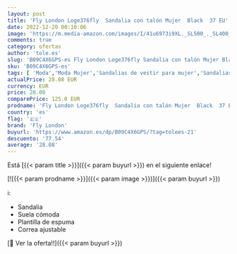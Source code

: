 ```yaml
---
layout: post
title: 'Fly London Loge376fly  Sandalia con talón Mujer  Black  37 EU'
date: 2022-12-20 00:10:06
image: 'https://m.media-amazon.com/images/I/41u6973i9XL._SL500_._SL400_.jpg'
comments: true
category: ofertas
author: 'tole.es'
slug: 'B09C4X6GPS-es Fly London Loge376fly Sandalia con talón Mujer Black 37 EU'
sku: 'B09C4X6GPS-es'
tags: [ 'Moda','Moda Mujer','Sandalias de vestir para mujer','Sandalias y palas de mujer','Zapatos para mujer','fly london','sandalia','🇪🇸', ]
actualPrice: 28.08 EUR
currency: EUR
price: 28.08
comparePrice: 125.0 EUR
prodname: 'Fly London Loge376fly  Sandalia con talón Mujer  Black  37 EU'
country: 'es'
flag: '🇪🇸'
brand: 'Fly London'
buyurl: 'https://www.amazon.es/dp/B09C4X6GPS/?tag=tolees-21'
descuento: '77.54'
average: '28.08'
---
```


Está [{{< param title >}}]({{< param buyurl >}}) en el siguiente enlace!

[![{{< param prodname >}}]({{< param image >}})]({{< param buyurl >}})

ℹ️:

- Sandalia
- Suela cómoda
- Plantilla de espuma
- Correa ajustable

[🛒 Ver la oferta!!]({{< param buyurl >}})
